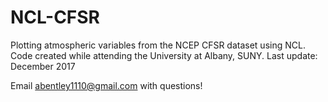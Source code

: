 # NCL-CFSR
Plotting atmospheric variables from the NCEP CFSR dataset using NCL.
Code created while attending the University at Albany, SUNY. 
Last update: December 2017

Email abentley1110@gmail.com with questions!
